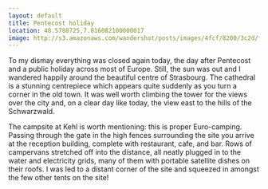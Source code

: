 ```yaml
---
layout: default
title: Pentecost holiday
location: 48.5788725,7.816082100000017
image: http://s3.amazonaws.com/wandershot/posts/images/4fcf/8200/3c2d/f000/0300/0034/original/2012-05-28.jpg?1338999296
---
```

To my dismay everything was closed again today, the day after Pentecost and a public holiday across most of Europe. Still, the sun was out and I wandered happily around the beautiful centre of Strasbourg. The cathedral is a stunning centrepiece which appears quite suddenly as you turn a corner in the old town. It was well worth climbing the tower for the views over the city and, on a clear day like today, the view east to the hills of the Schwarzwald.

The campsite at Kehl is worth mentioning: this is proper Euro-camping. Passing through the gate in the high fences surrounding the site you arrive at the reception building, complete with restaurant, cafe, and bar. Rows of campervans stretched off into the distance, all neatly plugged in to the water and electricity grids, many of them with portable satellite dishes on their roofs. I was led to a distant corner of the site and squeezed in amongst the few other tents on the site!